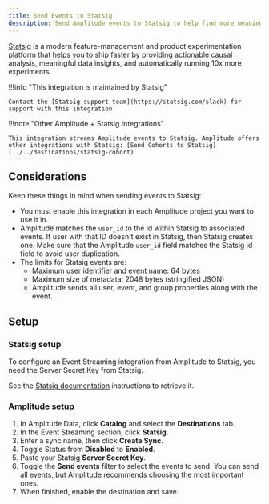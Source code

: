 ```yaml
---
title: Send Events to Statsig
description: Send Amplitude events to Statsig to help find more meaningful data insights.
---
```


[Statsig](https://statsig.com/) is a modern feature-management and product experimentation platform that helps you to ship faster by providing actionable causal analysis, meaningful data insights, and automatically running 10x more experiments.

!!!info "This integration is maintained by Statsig"

    Contact the [Statsig support team](https://statsig.com/slack) for support with this integration.

!!!note "Other Amplitude + Statsig Integrations"

    This integration streams Amplitude events to Statsig. Amplitude offers other integrations with Statsig: [Send Cohorts to Statsig](../../destinations/statsig-cohort)
 
## Considerations

Keep these things in mind when sending events to Statsig:

- You must enable this integration in each Amplitude project you want to use it in.
- Amplitude matches the `user_id` to the id within Statsig to associated events. If user with that ID doesn't exist in Statsig, then Statsig creates one. Make sure that the Amplitude `user_id` field matches the Statsig id field to avoid user duplication.
- The limits for Statsig events are:
    - Maximum user identifier and event name: 64 bytes
    - Maximum size of metadata: 2048 bytes (stringified JSON)
    - Amplitude sends all user, event, and group properties along with the event.

## Setup

### Statsig setup

To configure an Event Streaming integration from Amplitude to Statsig, you need the Server Secret Key from Statsig.

See the [Statsig documentation](https://docs.statsig.com/feature-gates/implement/server#step-1-get-the-statsig-server-secret-key) instructions to retrieve it.

### Amplitude setup

1. In Amplitude Data, click **Catalog** and select the **Destinations** tab.
2. In the Event Streaming section, click **Statsig**.
3. Enter a sync name, then click **Create Sync**.
4. Toggle Status from **Disabled** to **Enabled**.
5. Paste your Statsig **Server Secret Key**.
6. Toggle the **Send events** filter to select the events to send. You can send all events, but Amplitude recommends choosing the most important ones.
7. When finished, enable the destination and save.
